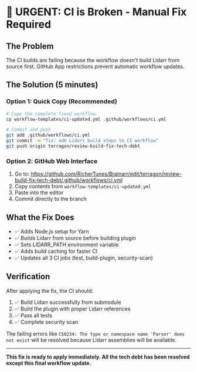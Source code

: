 # 🚨 URGENT: CI is Broken - Manual Fix Required

## The Problem
The CI builds are failing because the workflow doesn't build Lidarr from source first. GitHub App restrictions prevent automatic workflow updates.

## The Solution (5 minutes)

### Option 1: Quick Copy (Recommended)
```bash
# Copy the complete fixed workflow
cp workflow-templates/ci-updated.yml .github/workflows/ci.yml

# Commit and push
git add .github/workflows/ci.yml
git commit -m "fix: add Lidarr build steps to CI workflow"
git push origin terragon/review-build-fix-tech-debt
```

### Option 2: GitHub Web Interface
1. Go to: https://github.com/RicherTunes/Brainarr/edit/terragon/review-build-fix-tech-debt/.github/workflows/ci.yml
2. Copy contents from `workflow-templates/ci-updated.yml`
3. Paste into the editor
4. Commit directly to the branch

## What the Fix Does
- ✅ Adds Node.js setup for Yarn
- ✅ Builds Lidarr from source before building plugin
- ✅ Sets LIDARR_PATH environment variable
- ✅ Adds build caching for faster CI
- ✅ Updates all 3 CI jobs (test, build-plugin, security-scan)

## Verification
After applying the fix, the CI should:
1. ✅ Build Lidarr successfully from submodule
2. ✅ Build the plugin with proper Lidarr references
3. ✅ Pass all tests
4. ✅ Complete security scan

The failing errors like `CS0234: The type or namespace name 'Parser' does not exist` will be resolved because Lidarr assemblies will be available.

---
**This fix is ready to apply immediately. All the tech debt has been resolved except this final workflow update.**